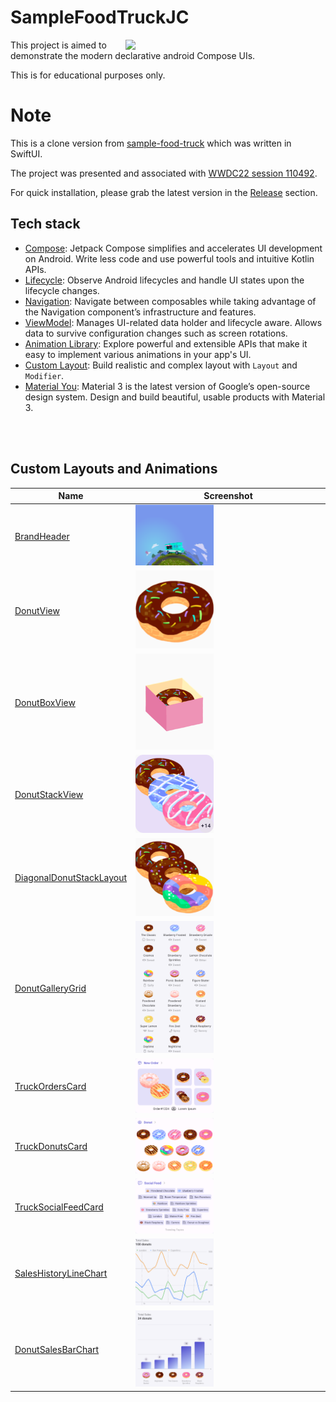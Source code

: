 # SampleFoodTruckJC

<img src="/previews/food-truck.gif" align="right" width="320"/>

This project is aimed to demonstrate the modern declarative android Compose UIs.

This is for educational purposes only.

# Note

This is a clone version from [sample-food-truck](https://github.com/apple/sample-food-truck) which was written in SwiftUI.

The project was presented and associated with [WWDC22 session 110492](https://developer.apple.com/videos/wwdc2022).

For quick installation, please grab the latest version in the [Release]([url](https://github.com/phatnhse/SampleFoodTruckJC/releases)) section.

## Tech stack



- [Compose](https://developer.android.com/jetpack/compose): Jetpack Compose simplifies and accelerates UI development on Android. Write less code and use powerful tools and intuitive Kotlin APIs.
- [Lifecycle](https://developer.android.com/jetpack/compose/lifecycle): Observe Android lifecycles and handle UI states upon the lifecycle changes.
- [Navigation](https://developer.android.com/jetpack/compose/navigation): Navigate between composables while taking advantage of the Navigation component’s infrastructure and features.
- [ViewModel](https://developer.android.com/topic/libraries/architecture/viewmodel): Manages UI-related data holder and lifecycle aware. Allows data to survive configuration changes such as screen rotations.
- [Animation Library](https://developer.android.com/jetpack/compose/animation/introduction): Explore  powerful and extensible APIs that make it easy to implement various animations in your app's UI.
- [Custom Layout](https://developer.android.com/jetpack/compose/layouts/custom): Build realistic and complex layout with `Layout` and `Modifier`.
- [Material You](https://m3.material.io/): Material 3 is the latest version of Google’s open-source design system. Design and build beautiful, usable products with Material 3.

<br/>
<br/>

## Custom Layouts and Animations

| Name                                                                                                                                                                                | Screenshot                                                        |
|-------------------------------------------------------------------------------------------------------------------------------------------------------------------------------------|-------------------------------------------------------------------|
| [BrandHeader](https://github.com/phatnhse/SampleFoodTruckJC/blob/main/app/src/main/java/com/phatnhse/sample_food_truck_jc/foodtruck/brand/BrandHeader.kt)                           | <img src="/previews/brand-header.png" width="42%">                |
| [DonutView](https://github.com/phatnhse/SampleFoodTruckJC/blob/main/app/src/main/java/com/phatnhse/sample_food_truck_jc/foodtruck/donut/DonutView.kt)                               | <img src="/previews/donut-view.png" width="42%">                  |
| [DonutBoxView](https://github.com/phatnhse/SampleFoodTruckJC/blob/main/app/src/main/java/com/phatnhse/sample_food_truck_jc/foodtruck/donut/DonutBoxView.kt)                         | <img src="/previews/donut-box-view.png" width="42%">              |
| [DonutStackView](https://github.com/phatnhse/SampleFoodTruckJC/blob/main/app/src/main/java/com/phatnhse/sample_food_truck_jc/foodtruck/donut/DonutStackView.kt)                     | <img src="/previews/donut-stack-view.png" width="42%">            |
| [DiagonalDonutStackLayout](https://github.com/phatnhse/SampleFoodTruckJC/blob/main/app/src/main/java/com/phatnhse/sample_food_truck_jc/foodtruck/donut/DiagonalDonutStackLayout.kt) | <img src="/previews/diagonal-donut-stack-layout.png" width="42%"> |
| [DonutGalleryGrid](https://github.com/phatnhse/SampleFoodTruckJC/blob/main/app/src/main/java/com/phatnhse/sample_food_truck_jc/donut/DonutGalleryGrid.kt)                           | <img src="/previews/donut-gallery.png" width="42%">               |
| [TruckOrdersCard](https://github.com/phatnhse/SampleFoodTruckJC/blob/main/app/src/main/java/com/phatnhse/sample_food_truck_jc/truck/cards/TruckOrdersCard.kt)                       | <img src="/previews/truck-orders-card.png" width="42%">           |
| [TruckDonutsCard](https://github.com/phatnhse/SampleFoodTruckJC/blob/main/app/src/main/java/com/phatnhse/sample_food_truck_jc/truck/cards/TruckDonutsCard.kt)                       | <img src="/previews/truck-donuts-card.png" width="42%">           |
| [TruckSocialFeedCard](https://github.com/phatnhse/SampleFoodTruckJC/blob/main/app/src/main/java/com/phatnhse/sample_food_truck_jc/truck/cards/TruckSocialFeedCard.kt)               | <img src="/previews/social-feed.png" width="42%">                 |
| [SalesHistoryLineChart](https://github.com/phatnhse/SampleFoodTruckJC/blob/main/app/src/main/java/com/phatnhse/sample_food_truck_jc/truck/SalesHistoryLineChart.kt)                 | <img src="/previews/line-chart.png" width="42%">                  |
| [DonutSalesBarChart](https://github.com/phatnhse/SampleFoodTruckJC/blob/main/app/src/main/java/com/phatnhse/sample_food_truck_jc/donut/DonutSalesBarChart.kt)                       | <img src="/previews/sales-bar-chart.png" width="42%">             |
